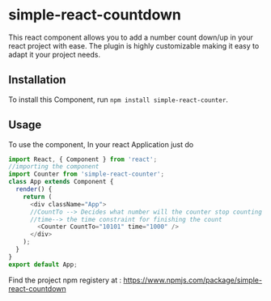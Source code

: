 # simple-react-countdown

This react component allows you to add a number count down/up in your react project with ease.
The plugin is highly customizable making it easy to adapt it your project needs.

## Installation

To install this Component, run `npm install simple-react-counter`.


## Usage

To use the component, In your react Application just do

```javascript
import React, { Component } from 'react';
//importing the component
import Counter from 'simple-react-counter';
class App extends Component {
  render() {
    return (
      <div className="App">
      //CountTo --> Decides what number will the counter stop counting
      //time--> the time constraint for finishing the count
        <Counter CountTo="10101" time="1000" />
      </div>
    );
  }
}
export default App;
```
Find the project npm registery at : https://www.npmjs.com/package/simple-react-countdown
